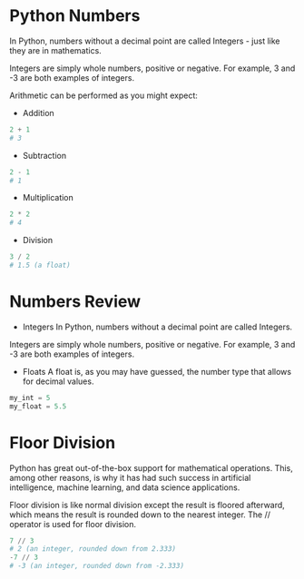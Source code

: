 # Python Numbers
In Python, numbers without a decimal point are called Integers - just like they are in mathematics.

Integers are simply whole numbers, positive or negative. For example, 3 and -3 are both examples of integers.

Arithmetic can be performed as you might expect:
- Addition
```python
2 + 1
# 3
```
- Subtraction
```python
2 - 1
# 1
```
- Multiplication
```python
2 * 2
# 4
```
- Division
```python
3 / 2
# 1.5 (a float)
```
# Numbers Review
* Integers
In Python, numbers without a decimal point are called Integers.

Integers are simply whole numbers, positive or negative. For example, 3 and -3 are both examples of integers.
* Floats
A float is, as you may have guessed, the number type that allows for decimal values.
```python
my_int = 5
my_float = 5.5
```

# Floor Division
Python has great out-of-the-box support for mathematical operations. This, among other reasons, is why it has had such success in artificial intelligence, machine learning, and data science applications.

Floor division is like normal division except the result is floored afterward, which means the result is rounded down to the nearest integer. The // operator is used for floor division.
```python
7 // 3
# 2 (an integer, rounded down from 2.333)
-7 // 3
# -3 (an integer, rounded down from -2.333)
```

